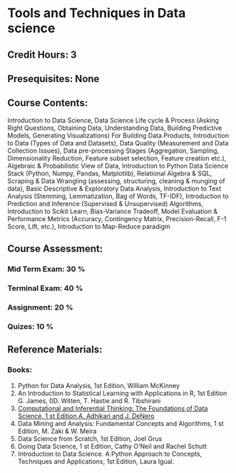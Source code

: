 # Tools and Techniques in Data science
## Credit Hours: 3
## Presequisites: None

## Course Contents:
Introduction to Data Science, Data Science Life cycle & Process (Asking Right
Questions, Obtaining Data, Understanding Data, Building Predictive Models, Generating
Visualizations) For Building Data Products, Introduction to Data (Types of Data and
Datasets), Data Quality (Measurement and Data Collection Issues), Data pre-processing
Stages (Aggregation, Sampling, Dimensionality Reduction, Feature subset selection,
Feature creation etc.), Algebraic & Probabilistic View of Data, Introduction to Python
Data Science Stack (Python, Numpy, Pandas, Matplotlib), Relational Algebra & SQL,
Scraping & Data Wrangling (assessing, structuring, cleaning & munging of data), Basic
Descriptive & Exploratory Data Analysis, Introduction to Text Analysis (Stemming,
Lemmatization, Bag of Words, TF-IDF), Introduction to Prediction and Inference
(Supervised & Unsupervised) Algorithms, Introduction to Scikit Learn, Bias-Variance
Tradeoff, Model Evaluation & Performance Metrics (Accuracy, Contingency Matrix,
Precision-Recall, F-1 Score, Lift, etc.), Introduction to Map-Reduce paradigm

## Course Assessment:
### Mid Term Exam: 30 %
### Terminal Exam: 40 %
### Assignment: 20 %
### Quizes: 10 %

## Reference Materials:
### Books:
1. Python for Data Analysis, 1st Edition, William McKinney
2. An Introduction to Statistical Learning with Applications in R, 1st Edition G. James, 0D. Witten, T. Hastie and R. Tibshirani
3. [Computational and Inferential Thinking: The Foundations of Data Science, 1 st Edition,A. Adhikari and J. DeNero](https://www.inferentialthinking.com/chapters/intro.html)
4. Data Mining and Analysis: Fundamental Concepts and Algorithms, 1 st Edition, M. Zaki & W. Meira
5. Data Science from Scratch, 1st Edition, Joel Grus
6. Doing Data Science, 1 st Edition, Cathy O'Neil and Rachel Schutt
7. Introduction to Data Science. A Python Approach to Concepts, Techniques and Applications, 1st Edition, Laura Igual.
